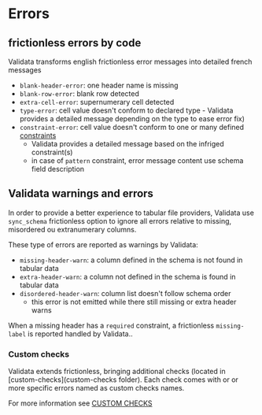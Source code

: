# Errors

## frictionless errors by code

Validata transforms english frictionless error messages into
detailed french messages

- `blank-header-error`: one header name is missing
- `blank-row-error`: blank row detected
- `extra-cell-error`: supernumerary cell detected
- `type-error`: cell value doesn't conform to declared type - Validata provides
  a detailed message depending on the type to ease error fix)
- `constraint-error`: cell value doesn't conform to one or many defined [constraints](https://specs.frictionlessdata.io/table-schema/#constraints)
  - Validata provides a detailed message based on the infriged constraint(s)
  - in case of `pattern` constraint, error message content use schema field description

## Validata warnings and errors

In order to provide a better experience to tabular file providers, Validata use `sync_schema` frictionless option to ignore all errors relative to missing, misordered ou extranumerary columns.

These type of errors are reported as warnings by Validata:

- `missing-header-warn`: a column defined in the schema is not found in tabular data
- `extra-header-warn`: a column not defined in the schema is found in tabular data
- `disordered-header-warn`: column list doesn't follow schema order
  - this error is not emitted while there still missing or extra header warns

When a missing header has a `required` constraint, a frictionless `missing-label`
is reported handled by Validata..

### Custom checks

Validata extends frictionless, bringing additional checks (located in [custom-checks](custom-checks folder). Each check comes with or or more specific errors named as custom checks names.

For more information see [CUSTOM CHECKS](validata_core/custom_checks/README.md)
